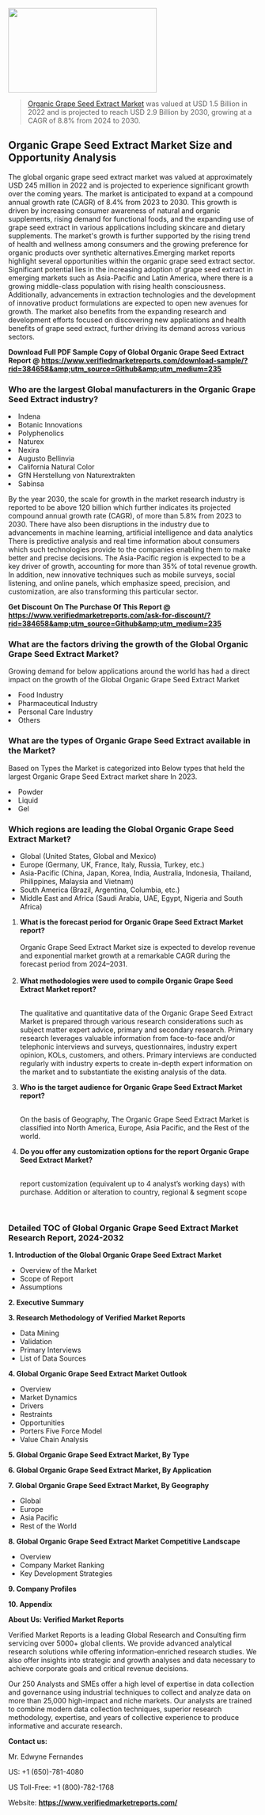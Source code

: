 <img src="https://ffe5etoiles.com/wp-content/uploads/2024/12/MST1-300x171.png" alt="" width="300" height="171" class="alignnone size-medium wp-image-20088" /><blockquote><p><p><a href="https://www.verifiedmarketreports.com/download-sample/?rid=384658&utm_source=Github&utm_medium=235" target="_blank">Organic Grape Seed Extract Market</a> was valued at USD 1.5 Billion in 2022 and is projected to reach USD 2.9 Billion by 2030, growing at a CAGR of 8.8% from 2024 to 2030.</p></blockquote><p><h2>Organic Grape Seed Extract Market Size and Opportunity Analysis</h2>The global organic grape seed extract market was valued at approximately USD 245 million in 2022 and is projected to experience significant growth over the coming years. The market is anticipated to expand at a compound annual growth rate (CAGR) of 8.4% from 2023 to 2030. This growth is driven by increasing consumer awareness of natural and organic supplements, rising demand for functional foods, and the expanding use of grape seed extract in various applications including skincare and dietary supplements. The market's growth is further supported by the rising trend of health and wellness among consumers and the growing preference for organic products over synthetic alternatives.Emerging market reports highlight several opportunities within the organic grape seed extract sector. Significant potential lies in the increasing adoption of grape seed extract in emerging markets such as Asia-Pacific and Latin America, where there is a growing middle-class population with rising health consciousness. Additionally, advancements in extraction technologies and the development of innovative product formulations are expected to open new avenues for growth. The market also benefits from the expanding research and development efforts focused on discovering new applications and health benefits of grape seed extract, further driving its demand across various sectors.</p><p class=""><strong>Download Full PDF Sample Copy of Global Organic Grape Seed Extract Report @ <a href="https://www.verifiedmarketreports.com/download-sample/?rid=384658&amp;utm_source=Github&amp;utm_medium=235" target="_blank">https://www.verifiedmarketreports.com/download-sample/?rid=384658&amp;utm_source=Github&amp;utm_medium=235</a></strong></p><h3 id="" class="">Who are the largest Global manufacturers in the Organic Grape Seed Extract industry?</h3><p><li>Indena</li><li> Botanic Innovations</li><li> Polyphenolics</li><li> Naturex</li><li> Nexira</li><li> Augusto Bellinvia</li><li> California Natural Color</li><li> GfN Herstellung von Naturextrakten</li><li> Sabinsa</li></p><div class=""><div class="" dir="" data-message-author-role="" data-message-id="" data-message-model-slug=""><div class=""><div class=""><div class=""><div class="" dir="" data-message-author-role="" data-message-id="" data-message-model-slug=""><div class=""><div class=""><p>By the year 2030, the scale for growth in the market research industry is reported to be above 120 billion which further indicates its projected compound annual growth rate (CAGR), of more than 5.8% from 2023 to 2030. There have also been disruptions in the industry due to advancements in machine learning, artificial intelligence and data analytics There is predictive analysis and real time information about consumers which such technologies provide to the companies enabling them to make better and precise decisions. The Asia-Pacific region is expected to be a key driver of growth, accounting for more than 35% of total revenue growth. In addition, new innovative techniques such as mobile surveys, social listening, and online panels, which emphasize speed, precision, and customization, are also transforming this particular sector.</p><p><strong>Get Discount On The Purchase Of This Report @&nbsp; <a href="https://www.verifiedmarketreports.com/ask-for-discount/?rid=384658&amp;utm_source=Github&amp;utm_medium=235" target="_blank">https://www.verifiedmarketreports.com/ask-for-discount/?rid=384658&amp;utm_source=Github&amp;utm_medium=235</a></strong></p></div></div></div></div></div></div></div></div><h3 id="" class="">What are the factors driving the growth of the Global Organic Grape Seed Extract Market?</h3><p id="" class="">Growing demand for below applications around the world has had a direct impact on the growth of the Global Organic Grape Seed Extract Market</p><p id="" class=""><li>Food Industry</li><li> Pharmaceutical Industry</li><li> Personal Care Industry</li><li> Others</li></p><h3 id="" class="">What are the types of Organic Grape Seed Extract available in the Market?</h3><p id="" class="">Based on Types the Market is categorized into Below types that held the largest Organic Grape Seed Extract market share In 2023.</p><p id="" class=""><li>Powder</li><li> Liquid</li><li> Gel</li></p><h3 id="" class="">Which regions are leading the Global Organic Grape Seed Extract Market?</h3><ul><li>Global (United States, Global and Mexico)</li><li>Europe (Germany, UK, France, Italy, Russia, Turkey, etc.)</li><li>Asia-Pacific (China, Japan, Korea, India, Australia, Indonesia, Thailand, Philippines, Malaysia and Vietnam)</li><li>South America (Brazil, Argentina, Columbia, etc.)</li><li>Middle East and Africa (Saudi Arabia, UAE, Egypt, Nigeria and South Africa)</li></ul><p><ol><li><strong>What is the forecast period for Organic Grape Seed Extract Market report?<br /></strong><br /><span data-sheets-root="1" data-sheets-value="{&quot;1&quot;:2,&quot;2&quot;:&quot;XXXX size is expected to develop revenue and exponential market growth at a remarkable CAGR during the forecast period from 2024&ndash;2030.&quot;}" data-sheets-userformat="{&quot;2&quot;:12674,&quot;4&quot;:{&quot;1&quot;:2,&quot;2&quot;:16776960},&quot;10&quot;:2,&quot;11&quot;:0,&quot;15&quot;:&quot;Arial&quot;,&quot;16&quot;:12}">Organic Grape Seed Extract Market size is expected to develop revenue and exponential market growth at a remarkable CAGR during the forecast period from 2024&ndash;2031.</span><br /><br /></li><li><strong>What methodologies were used to compile Organic Grape Seed Extract Market report?<br /><br /></strong><p>The qualitative and quantitative data of the&nbsp;Organic Grape Seed Extract Market is prepared through various research considerations such as subject matter expert advice, primary and secondary research. Primary research leverages valuable information from face-to-face and/or telephonic interviews and surveys, questionnaires, industry expert opinion, KOLs, customers, and others. Primary interviews are conducted regularly with industry experts to create in-depth expert information on the market and to substantiate the existing analysis of the data.&nbsp;</p></li><li><strong>Who is the target audience for Organic Grape Seed Extract Market report?<br /><br /></strong><p>On the basis of Geography, The&nbsp;Organic Grape Seed Extract Market is classified into North America, Europe, Asia Pacific, and the Rest of the world.</p></li><li><strong>Do you offer any customization options for the report Organic Grape Seed Extract Market?<br /><br /></strong><p>report customization (equivalent up to 4 analyst&rsquo;s working days) with purchase. Addition or alteration to country, regional &amp; segment scope</p><p>&nbsp;</p></li></ol></p><h3 id="" class="">Detailed TOC of Global Organic Grape Seed Extract Market Research Report, 2024-2032</h3><p id="" class=""><strong>1. Introduction of the Global Organic Grape Seed Extract Market</strong></p><ul><li>Overview of the Market</li><li>Scope of Report</li><li>Assumptions</li></ul><p id="" class=""><strong>2. Executive Summary</strong></p><p id="" class=""><strong>3. Research Methodology of&nbsp;Verified Market Reports</strong></p><ul><li>Data Mining</li><li>Validation</li><li>Primary Interviews</li><li>List of Data Sources</li></ul><p id="" class=""><strong>4. Global Organic Grape Seed Extract Market Outlook</strong></p><ul><li>Overview</li><li>Market Dynamics</li><li>Drivers</li><li>Restraints</li><li>Opportunities</li><li>Porters Five Force Model</li><li>Value Chain Analysis</li></ul><p id="" class=""><strong>5. Global Organic Grape Seed Extract Market, By&nbsp;Type</strong></p><p id="" class=""><strong>6. Global Organic Grape Seed Extract Market, By Application</strong></p><p id="" class=""><strong>7. Global Organic Grape Seed Extract Market, By Geography</strong></p><ul><li>Global</li><li>Europe</li><li>Asia Pacific</li><li>Rest of the World</li></ul><p id="" class=""><strong>8. Global Organic Grape Seed Extract Market Competitive Landscape</strong></p><ul><li>Overview</li><li>Company Market Ranking</li><li>Key Development Strategies</li></ul><p id="" class=""><strong>9. Company Profiles</strong></p><p id="" class=""><strong>10. Appendix</strong></p><p id="" class=""><strong>About Us: Verified Market Reports</strong></p><p id="" class="">Verified Market Reports is a leading Global Research and Consulting firm servicing over 5000+ global clients. We provide advanced analytical research solutions while offering information-enriched research studies. We also offer insights into strategic and growth analyses and data necessary to achieve corporate goals and critical revenue decisions.</p><p id="" class="">Our 250 Analysts and SMEs offer a high level of expertise in data collection and governance using industrial techniques to collect and analyze data on more than 25,000 high-impact and niche markets. Our analysts are trained to combine modern data collection techniques, superior research methodology, expertise, and years of collective experience to produce informative and accurate research.</p><p id="" class=""><strong>Contact us:</strong></p><p id="" class="">Mr. Edwyne Fernandes</p><p id="" class="">US: +1 (650)-781-4080</p><p id="" class="">US Toll-Free: +1 (800)-782-1768</p><p id="" class="">Website: <a target="" data-test-app-aware-link=""><strong>https://www.verifiedmarketreports.com/</strong></a></p>
